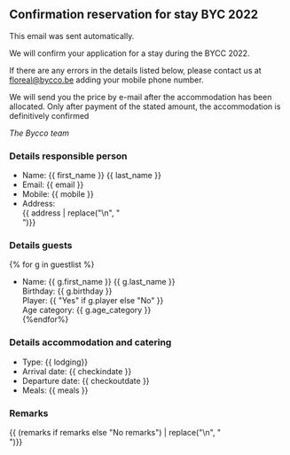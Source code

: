 ## Confirmation reservation for stay BYC 2022

This email was sent automatically.

We will confirm your application for a stay during the BYCC 2022.

If there are any errors in the details listed below, please contact us at floreal@bycco.be adding your mobile phone number.

We will send you the price by e-mail after the accommodation has been allocated. Only after payment of the stated amount, the accommodation is definitively confirmed

_The Bycco team_

### Details responsible person

 - Name: {{ first_name }} {{ last_name }}
 - Email: {{ email }}
 - Mobile: {{ mobile }}
 - Address: <br>{{ address | replace("\n", "<br>")}}

### Details guests

{% for g in guestlist %}
  - Name: {{ g.first_name }} {{ g.last_name }} <br>
    Birthday: {{ g.birthday }} <br>
    Player: {{ "Yes" if g.player else "No" }} <br>
    Age category: {{ g.age_category }} <br>
{%endfor%}
          
### Details accommodation and catering

 - Type: {{ lodging}}
 - Arrival date: {{ checkindate }}
 - Departure date: {{ checkoutdate }}
 - Meals: {{ meals }}

### Remarks

{{ (remarks if remarks else "No remarks") | replace("\n", "<br>")}}